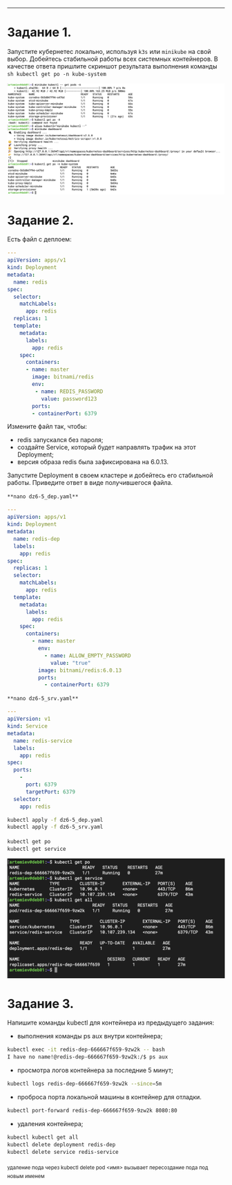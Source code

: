 ____

# Задание 1.

Запустите кубернетес локально, используя `k3s` или `minikube` на свой выбор. Добейтесь стабильной работы всех системных контейнеров.
В качестве ответа пришлите скриншот результата выполнения команды 
``sh
kubectl get po -n kube-system
``

![task1 screen](https://github.com/paive-media/netology_dz_6-5/blob/main/dz_k8s_6-5_screen1.png "kubectl get po -n kube-system")




# Задание 2.

Есть файл с деплоем:

```yaml
---
apiVersion: apps/v1
kind: Deployment
metadata:
  name: redis
spec:
  selector:
    matchLabels:
      app: redis
  replicas: 1
  template:
    metadata:
      labels:
        app: redis
    spec:
      containers:
      - name: master
        image: bitnami/redis
        env:
         - name: REDIS_PASSWORD
           value: password123
        ports:
        - containerPort: 6379
```

Измените файл так, чтобы:
- redis запускался без пароля;
- создайте Service, который будет направлять трафик на этот Deployment;
- версия образа redis была зафиксирована на 6.0.13.

Запустите Deployment в своем кластере и добейтесь его стабильной работы.
Приведите ответ в виде получившегося файла.

` **nano dz6-5_dep.yaml** `
```yaml
---
apiVersion: apps/v1
kind: Deployment
metadata: 
  name: redis-dep
  labels: 
    app: redis
spec: 
  replicas: 1
  selector: 
    matchLabels: 
      app: redis
  template: 
    metadata: 
      labels: 
        app: redis
    spec: 
      containers: 
        - name: master
          env: 
            - name: ALLOW_EMPTY_PASSWORD
              value: "true"
          image: bitnami/redis:6.0.13
          ports: 
            - containerPort: 6379

```
` **nano dz6-5_srv.yaml** `
```yaml
---
apiVersion: v1
kind: Service
metadata: 
  name: redis-service
  labels:
    app: redis
spec: 
  ports: 
    - 
      port: 6379
      targetPort: 6379
  selector: 
    app: redis

```

```sh
kubectl apply -f dz6-5_dep.yaml
kubectl apply -f dz6-5_srv.yaml

kubectl get po
kubectl get service

```

![task2 screen](https://github.com/paive-media/netology_dz_6-5/blob/main/dz_k8s_6-5_screen2.png "kubectl redis dep+srv")


# Задание 3.

Напишите команды kubectl для контейнера из предыдущего задания:

- выполнения команды ps aux внутри контейнера;
```sh
kubectl exec -it redis-dep-666667f659-9zw2k -- bash
I have no name!@redis-dep-666667f659-9zw2k:/$ ps aux
```
- просмотра логов контейнера за последние 5 минут;
```sh
kubectl logs redis-dep-666667f659-9zw2k --since=5m
```

- проброса порта локальной машины в контейнер для отладки.
```sh
kubectl port-forward redis-dep-666667f659-9zw2k 8080:80
```

- удаления контейнера;
```sh
kubectl kubectl get all
kubectl delete deployment redis-dep
kubectl delete service redis-service
```
<sub>удаление пода через kubectl delete pod <имя> вызывает пересоздание пода под новым именем</sub>
